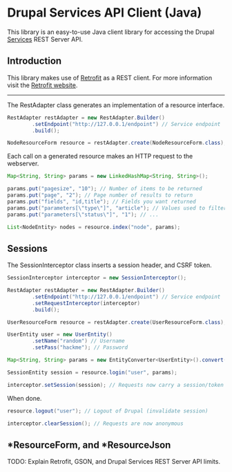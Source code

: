 # Drupal Services API Client (Java)

This library is an easy-to-use Java client library for accessing the Drupal [Services](http://drupal.org/project/services) REST Server API.

## Introduction

This library makes use of [Retrofit](https://github.com/square/retrofit) as a REST client. For more information visit the [Retrofit website](https://square.github.io/retrofit).

----

The RestAdapter class generates an implementation of a resource interface.

```java
RestAdapter restAdapter = new RestAdapter.Builder()
        .setEndpoint("http://127.0.0.1/endpoint") // Service endpoint
        .build();

NodeResourceForm resource = restAdapter.create(NodeResourceForm.class);
```

Each call on a generated resource makes an HTTP request to the webserver.

```java
Map<String, String> params = new LinkedHashMap<String, String>();

params.put("pagesize", "10"); // Number of items to be returned
params.put("page", "2"); // Page number of results to return
params.put("fields", "id,title"); // Fields you want returned
params.put("parameters[\"type\"]", "article"); // Values used to filter results
params.put("parameters[\"status\"]", "1"); // ...

List<NodeEntity> nodes = resource.index("node", params);
```

## Sessions

The SessionInterceptor class inserts a session header, and CSRF token.

```java
SessionInterceptor interceptor = new SessionInterceptor();

RestAdapter restAdapter = new RestAdapter.Builder()
        .setEndpoint("http://127.0.0.1/endpoint") // Service endpoint
        .setRequestInterceptor(interceptor)
        .build();

UserResourceForm resource = restAdapter.create(UserResourceForm.class);

UserEntity user = new UserEntity()
        .setName("random") // Username
        .setPass("hackme"); // Password

Map<String, String> params = new EntityConverter<UserEntity>().convert(user);

SessionEntity session = resource.login("user", params);

interceptor.setSession(session); // Requests now carry a session/token
```

When done.

```java
resource.logout("user"); // Logout of Drupal (invalidate session)

interceptor.clearSession(); // Requests are now anonymous
```

## *ResourceForm, and *ResourceJson

TODO: Explain Retrofit, GSON, and Drupal Services REST Server API limits.
